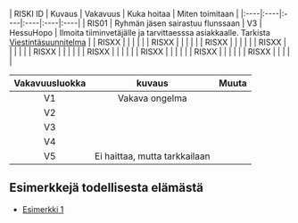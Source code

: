| RISKI ID |	Kuvaus | Vakavuus | Kuka hoitaa | Miten toimitaan |
|:----|:----|:----|:----|:----|:----|
| RIS01 | Ryhmän jäsen sairastuu flunssaan |  V3 |  HessuHopo | Ilmoita tiiminvetäjälle ja tarvittaesssa asiakkaalle. Tarkista [Viestintäsuunnitelma]() |
| RISXX | | | | |
| RISXX | | | | |
| RISXX | | | | |
| RISXX | | | | |
| RISXX | | | | |
| RISXX | | | | |
| RISXX | | | | |
| RISXX | | | | |
| RISXX | | | | |

| Vakavuusluokka | kuvaus | Muuta |
|:----:|:----:|:----:|
| V1 | Vakava ongelma | | 
| V2 | | | 
| V3 | | | 
| V4 | | | 
| V5 | Ei haittaa, mutta tarkkailaan | | 

## Esimerkkejä todellisesta elämästä

  * [Esimerkki 1](https://confluence.csc.fi/download/attachments/41157778/2014_04_08+Riskienhallintasuunnitelma+Oppijan+ehops.xls?version=1&modificationDate=1397471961223)

